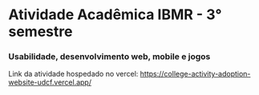 # Atividade Acadêmica IBMR - 3° semestre 

### Usabilidade, desenvolvimento web, mobile e jogos

Link da atividade hospedado no vercel:
<a href="https://college-activity-adoption-website-udcf.vercel.app/" target="_blank">https://college-activity-adoption-website-udcf.vercel.app/</a>
